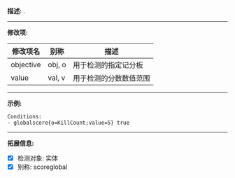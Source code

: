 **描述:** .

---

**修改项:**

| 修改项名  | 别称           | 描述                      |
| --------- | -------------- | ------------------------- |
| objective | obj, o | 用于检测的指定记分板 |
| value | val, v | 用于检测的分数数值范围

---

**示例:**

```
Conditions:
- globalscore{o=KillCount;value=5} true
```

---

**拓展信息:**

- [x] 检测对象: 实体	
- [x] 别称: scoreglobal